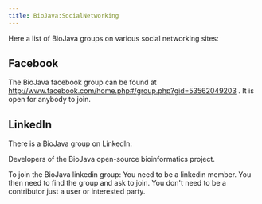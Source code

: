 ```yaml
---
title: BioJava:SocialNetworking
---
```


Here a list of BioJava groups on various social networking sites:

Facebook
--------

The BioJava facebook group can be found at
[<http://www.facebook.com/home.php#/group.php?gid=53562049203>](http://www.facebook.com/home.php#/group.php?gid=53562049203)
. It is open for anybody to join.

LinkedIn
--------

There is a BioJava group on LinkedIn:

Developers of the BioJava open-source bioinformatics project.

To join the BioJava linkedin group: You need to be a linkedin member.
You then need to find the group and ask to join. You don't need to be a
contributor just a user or interested party.
